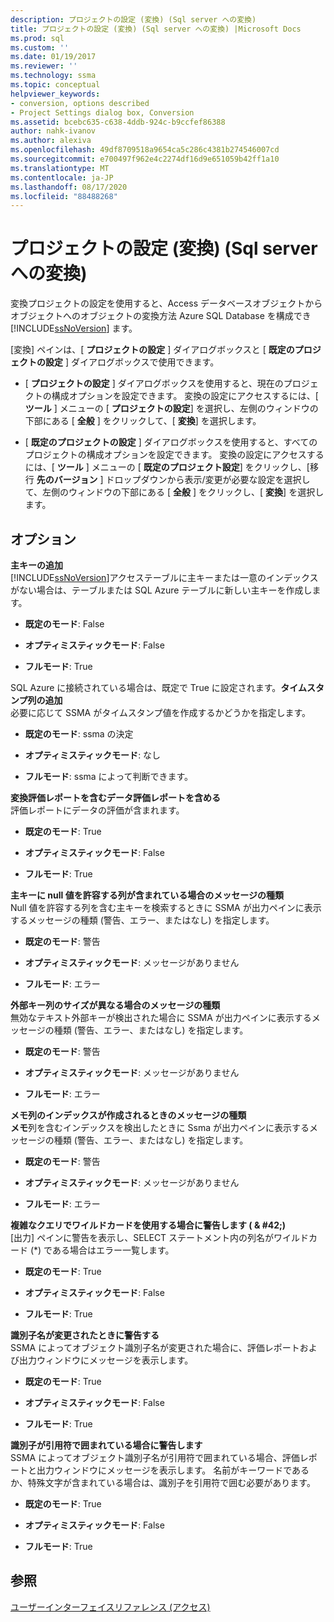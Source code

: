 ```yaml
---
description: プロジェクトの設定 (変換) (Sql server への変換)
title: プロジェクトの設定 (変換) (Sql server への変換) |Microsoft Docs
ms.prod: sql
ms.custom: ''
ms.date: 01/19/2017
ms.reviewer: ''
ms.technology: ssma
ms.topic: conceptual
helpviewer_keywords:
- conversion, options described
- Project Settings dialog box, Conversion
ms.assetid: bcebc635-c638-4ddb-924c-b9ccfef86388
author: nahk-ivanov
ms.author: alexiva
ms.openlocfilehash: 49df8709518a9654ca5c286c4381b274546007cd
ms.sourcegitcommit: e700497f962e4c2274df16d9e651059b42ff1a10
ms.translationtype: MT
ms.contentlocale: ja-JP
ms.lasthandoff: 08/17/2020
ms.locfileid: "88488268"
---
```

# <a name="project-settings-conversion-accesstosql"></a>プロジェクトの設定 (変換) (Sql server への変換)
変換プロジェクトの設定を使用すると、Access データベースオブジェクトからオブジェクトへのオブジェクトの変換方法 Azure SQL Database を構成でき [!INCLUDE[ssNoVersion](../../includes/ssnoversion-md.md)] ます。  
  
[変換] ペインは、[ **プロジェクトの設定** ] ダイアログボックスと [ **既定のプロジェクトの設定** ] ダイアログボックスで使用できます。  
  
-   [ **プロジェクトの設定** ] ダイアログボックスを使用すると、現在のプロジェクトの構成オプションを設定できます。 変換の設定にアクセスするには、[ **ツール** ] メニューの [ **プロジェクトの設定**] を選択し、左側のウィンドウの下部にある [ **全般** ] をクリックして、[ **変換**] を選択します。  
  
-   [ **既定のプロジェクトの設定** ] ダイアログボックスを使用すると、すべてのプロジェクトの構成オプションを設定できます。 変換の設定にアクセスするには、[ **ツール** ] メニューの [ **既定のプロジェクト設定**] をクリックし、[移行 **先のバージョン** ] ドロップダウンから表示/変更が必要な設定を選択して、左側のウィンドウの下部にある [ **全般** ] をクリックし、[ **変換**] を選択します。  
  
## <a name="options"></a>オプション  
**主キーの追加**  
[!INCLUDE[ssNoVersion](../../includes/ssnoversion-md.md)]アクセステーブルに主キーまたは一意のインデックスがない場合は、テーブルまたは SQL Azure テーブルに新しい主キーを作成します。  
  
-   **既定のモード**: False  
  
-   **オプティミスティックモード**: False  
  
-   **フルモード**: True  
  
SQL Azure に接続されている場合は、既定で True に設定されます。**タイムスタンプ列の追加**  
必要に応じて SSMA がタイムスタンプ値を作成するかどうかを指定します。  
  
-   **既定のモード**: ssma の決定  
  
-   **オプティミスティックモード**: なし  
  
-   **フルモード**: ssma によって判断できます。  
  
**変換評価レポートを含むデータ評価レポートを含める**  
評価レポートにデータの評価が含まれます。  
  
-   **既定のモード**: True  
  
-   **オプティミスティックモード**: False  
  
-   **フルモード**: True  
  
**主キーに null 値を許容する列が含まれている場合のメッセージの種類**  
Null 値を許容する列を含む主キーを検索するときに SSMA が出力ペインに表示するメッセージの種類 (警告、エラー、またはなし) を指定します。  
  
-   **既定のモード**: 警告  
  
-   **オプティミスティックモード**: メッセージがありません  
  
-   **フルモード**: エラー  
  
**外部キー列のサイズが異なる場合のメッセージの種類**  
無効なテキスト外部キーが検出された場合に SSMA が出力ペインに表示するメッセージの種類 (警告、エラー、またはなし) を指定します。  
  
-   **既定のモード**: 警告  
  
-   **オプティミスティックモード**: メッセージがありません  
  
-   **フルモード**: エラー  
  
**メモ列のインデックスが作成されるときのメッセージの種類**  
**メモ**列を含むインデックスを検出したときに Ssma が出力ペインに表示するメッセージの種類 (警告、エラー、またはなし) を指定します。  
  
-   **既定のモード**: 警告  
  
-   **オプティミスティックモード**: メッセージがありません  
  
-   **フルモード**: エラー  
  
**複雑なクエリでワイルドカードを使用する場合に警告します ( \& #42;)**  
[出力] ペインに警告を表示し、SELECT ステートメント内の列名がワイルドカード (*) である場合はエラー一覧します。  
  
-   **既定のモード**: True  
  
-   **オプティミスティックモード**: False  
  
-   **フルモード**: True  
  
**識別子名が変更されたときに警告する**  
SSMA によってオブジェクト識別子名が変更された場合に、評価レポートおよび出力ウィンドウにメッセージを表示します。  
  
-   **既定のモード**: True  
  
-   **オプティミスティックモード**: False  
  
-   **フルモード**: True  
  
**識別子が引用符で囲まれている場合に警告します**  
SSMA によってオブジェクト識別子名が引用符で囲まれている場合、評価レポートと出力ウィンドウにメッセージを表示します。 名前がキーワードであるか、特殊文字が含まれている場合は、識別子を引用符で囲む必要があります。  
  
-   **既定のモード**: True  
  
-   **オプティミスティックモード**: False  
  
-   **フルモード**: True  
  
## <a name="see-also"></a>参照  
[ユーザーインターフェイスリファレンス (アクセス)](https://msdn.microsoft.com/af24c303-4a41-449b-9c86-d6558a97e839)  
  
